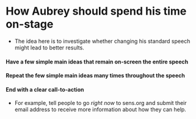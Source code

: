 
# How Aubrey should spend his time on-stage
- The idea here is to investigate whether changing his standard speech might lead to better results.

#### Have a few simple main ideas that remain on-screen the entire speech

#### Repeat the few simple main ideas many times throughout the speech

#### End with a clear call-to-action
- For example, tell people to go *right now* to sens.org and submit their email address to receive more information about how they can help.
